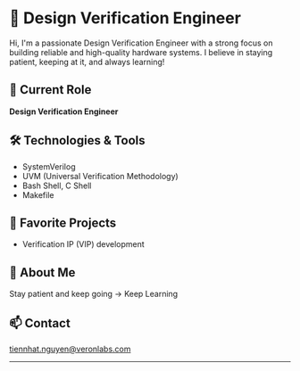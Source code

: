 # 👋 Design Verification Engineer

Hi, I'm a passionate Design Verification Engineer with a strong focus on building reliable and high-quality hardware systems. I believe in staying patient, keeping at it, and always learning!

## 💼 Current Role
**Design Verification Engineer**

## 🛠️ Technologies & Tools
- SystemVerilog
- UVM (Universal Verification Methodology)
- Bash Shell, C Shell
- Makefile

## 🚀 Favorite Projects
- Verification IP (VIP) development

## 📝 About Me
Stay patient and keep going → Keep Learning

## 📫 Contact
tiennhat.nguyen@veronlabs.com

---
